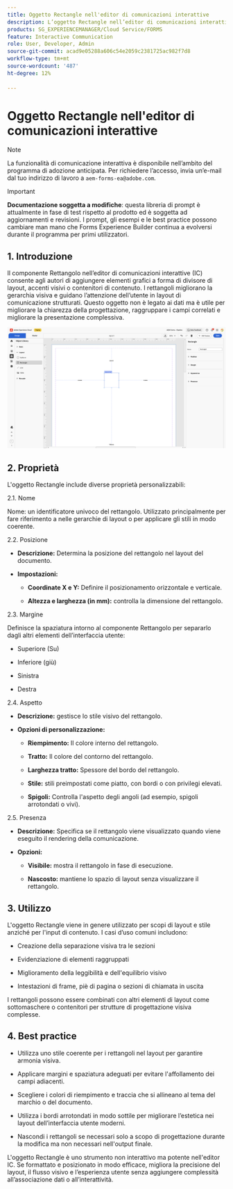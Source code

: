 ```yaml
---
title: Oggetto Rectangle nell'editor di comunicazioni interattive
description: L’oggetto Rectangle nell’editor di comunicazioni interattive di AEM Forms consente agli autori di aggiungere elementi grafici a forma di divisore di layout, accenti visivi o contenitori di contenuto.
products: SG_EXPERIENCEMANAGER/Cloud Service/FORMS
feature: Interactive Communication
role: User, Developer, Admin
source-git-commit: acad9e05288a606c54e2059c2381725ac982f7d8
workflow-type: tm+mt
source-wordcount: '487'
ht-degree: 12%

---
```



# Oggetto Rectangle nell&#39;editor di comunicazioni interattive

>[!NOTE]
>
> La funzionalità di comunicazione interattiva è disponibile nell’ambito del programma di adozione anticipata. Per richiedere l’accesso, invia un’e-mail dal tuo indirizzo di lavoro a `aem-forms-ea@adobe.com`.

>[!IMPORTANT]
>
> **Documentazione soggetta a modifiche**: questa libreria di prompt è attualmente in fase di test rispetto al prodotto ed è soggetta ad aggiornamenti e revisioni. I prompt, gli esempi e le best practice possono cambiare man mano che Forms Experience Builder continua a evolversi durante il programma per primi utilizzatori.

## &#x200B;1. Introduzione

Il componente Rettangolo nell’editor di comunicazioni interattive (IC) consente agli autori di aggiungere elementi grafici a forma di divisore di layout, accenti visivi o contenitori di contenuto. I rettangoli migliorano la gerarchia visiva e guidano l’attenzione dell’utente in layout di comunicazione strutturati.
Questo oggetto non è legato ai dati ma è utile per migliorare la chiarezza della progettazione, raggruppare i campi correlati e migliorare la presentazione complessiva.

![Trova documento IC](/help/forms/interactive-communication/assets/rectangle.png)

## &#x200B;2. Proprietà

L&#39;oggetto Rectangle include diverse proprietà personalizzabili:

2.1. Nome

Nome: un identificatore univoco del rettangolo. Utilizzato principalmente per fare riferimento a nelle gerarchie di layout o per applicare gli stili in modo coerente.

2.2. Posizione

- **Descrizione:** Determina la posizione del rettangolo nel layout del documento.

- **Impostazioni:**

   - **Coordinate X e Y:** Definire il posizionamento orizzontale e verticale.

   - **Altezza e larghezza (in mm):** controlla la dimensione del rettangolo.

2.3. Margine

Definisce la spaziatura intorno al componente Rettangolo per separarlo dagli altri elementi dell’interfaccia utente:

- Superiore (Su)

- Inferiore (giù)

- Sinistra

- Destra

2.4. Aspetto

- **Descrizione:** gestisce lo stile visivo del rettangolo.

- **Opzioni di personalizzazione:**

   - **Riempimento:** Il colore interno del rettangolo.

   - **Tratto:** Il colore del contorno del rettangolo.

   - **Larghezza tratto:** Spessore del bordo del rettangolo.

   - **Stile:** stili preimpostati come piatto, con bordi o con privilegi elevati.

   - **Spigoli:** Controlla l&#39;aspetto degli angoli (ad esempio, spigoli arrotondati o vivi).

2.5. Presenza

- **Descrizione:** Specifica se il rettangolo viene visualizzato quando viene eseguito il rendering della comunicazione.

- **Opzioni:**

   - **Visibile:** mostra il rettangolo in fase di esecuzione.

   - **Nascosto:** mantiene lo spazio di layout senza visualizzare il rettangolo.

## &#x200B;3. Utilizzo

L&#39;oggetto Rectangle viene in genere utilizzato per scopi di layout e stile anziché per l&#39;input di contenuto. I casi d’uso comuni includono:

- Creazione della separazione visiva tra le sezioni

- Evidenziazione di elementi raggruppati

- Miglioramento della leggibilità e dell&#39;equilibrio visivo

- Intestazioni di frame, piè di pagina o sezioni di chiamata in uscita

I rettangoli possono essere combinati con altri elementi di layout come sottomaschere o contenitori per strutture di progettazione visiva complesse.

## &#x200B;4. Best practice

- Utilizza uno stile coerente per i rettangoli nel layout per garantire armonia visiva.

- Applicare margini e spaziatura adeguati per evitare l&#39;affollamento dei campi adiacenti.

- Scegliere i colori di riempimento e traccia che si allineano al tema del marchio o del documento.

- Utilizza i bordi arrotondati in modo sottile per migliorare l’estetica nei layout dell’interfaccia utente moderni.

- Nascondi i rettangoli se necessari solo a scopo di progettazione durante la modifica ma non necessari nell&#39;output finale.

L&#39;oggetto Rectangle è uno strumento non interattivo ma potente nell&#39;editor IC. Se formattato e posizionato in modo efficace, migliora la precisione del layout, il flusso visivo e l’esperienza utente senza aggiungere complessità all’associazione dati o all’interattività.


